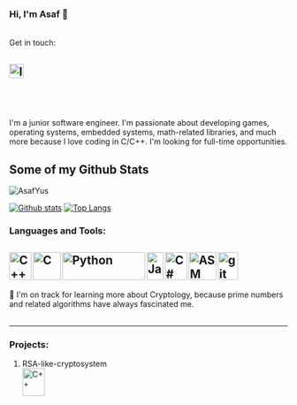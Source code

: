 ### Hi, I'm Asaf 👋  

<br />
Get in touch:  


<a href="https://www.linkedin.com/in/asaf-yusufov-7a9a17169/" target="_blank"><img align="left" alt="linkedin" width="26px" src="https://user-images.githubusercontent.com/39189740/135748026-ee4f4225-6efa-4abb-9694-b3e11187a403.png" /></a>  
<br />
---



<br />

I'm a junior software engineer. I'm passionate about developing games, operating systems, embedded systems,  math-related libraries, and much more because I love coding in C/C++.
I'm looking for full-time opportunities. 
</p>

## Some of my Github Stats
<p align=left> <img src=https://komarev.com/ghpvc/?username=AsafYus alt=AsafYus /> </p>

[![Github stats](https://github-readme-stats.vercel.app/api?username=AsafYus&show_icons=true&include_all_commits=true)](https://github.com/AsafYus/github-readme-stats)
[![Top Langs](https://github-readme-stats.vercel.app/api/top-langs/?username=AsafYus&layout=compact)](https://github.com/AsafYus/github-readme-stats)


### Languages and Tools:
<a href="https://en.cppreference.com/w/" target="_blank"> <img align="left" alt="C++" width="40x" height="50px" src="https://isocpp.org/files/img/cpp_logo.png"/> </a>
<a href="https://en.cppreference.com/w/c/language" target="_blank"> <img align="left" alt="C" width="50px" height="50px" src="https://img.icons8.com/color/452/c-programming.png"/> </a>
<a href="https://www.python.org" target="_blank"> <img align="left" alt="Python" width="150px" height="50px" src="https://upload.wikimedia.org/wikipedia/commons/f/f8/Python_logo_and_wordmark.svg"/> </a>
<a href="http://oracle.com/java/" target="_blank"> <img align="left" alt="Java" width="30px" height="50px" src="https://upload.wikimedia.org/wikipedia/en/3/30/Java_programming_language_logo.svg"/> </a>
<a href="https://docs.microsoft.com/en-us/dotnet/csharp/" target="_blank"> <img align="left" alt="C#" width="40px" height="50px" src="https://upload.wikimedia.org/wikipedia/commons/0/0d/C_Sharp_wordmark.svg"/> </a>
<a href="https://software.intel.com/content/www/us/en/develop/articles/introduction-to-x64-assembly.html" target="_blank"> <img align="left" alt="ASM" width="50x" height="50px" src="https://hackr.io/tutorials/assembly-language/logo-assembly-language.svg"/> </a>
<a href="https://git-scm.com/" target="_blank"> <img align="left" alt="git" width="36px" height="50px" src="https://www.vectorlogo.zone/logos/git-scm/git-scm-icon.svg"/> </a>   
<br />
----  
🌱 I'm on track for learning more about Cryptology, because prime numbers and related algorithms have always fascinated me.  
<br />

----
### Projects:
<ol>
<li>RSA-like-cryptosystem  
  <br />
 <a href="https://github.com/AsafYus/RSA-like-cryptosystem" target="_blank"> <img align="left" alt="C++" width="40x" height="50px" src="https://upload.wikimedia.org/wikipedia/commons/2/2a/RSA_Security_logo2.svg"/> </a></li>
</ol>



<!--
**AsafYus/AsafYus** is a ✨ _special_ ✨ repository because its `README.md` (this file) appears on your GitHub profile.

Here are some ideas to get you started:

- 🔭 I’m currently working on ...
- 🌱 I’m currently learning ...
- 👯 I’m looking to collaborate on ...
- 🤔 I’m looking for help with ...
- 💬 Ask me about ...
- 📫 How to reach me: ...
- 😄 Pronouns: ...
- ⚡ Fun fact: ...
-->
